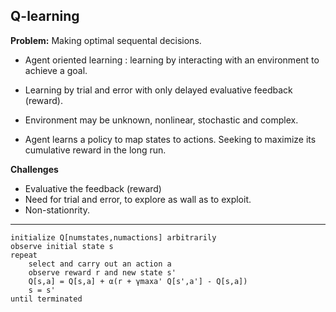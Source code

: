 ## Q-learning

**Problem:** Making optimal sequental decisions.

- Agent oriented learning : learning by interacting with an environment to achieve a goal.
- Learning by trial and error with only delayed evaluative feedback (reward).

- Environment may be unknown, nonlinear,  stochastic and complex.
- Agent learns a policy to map states to actions. Seeking to maximize its cumulative reward in the long run.

**Challenges**
- Evaluative the feedback (reward)
- Need for trial and error, to explore as wall as to exploit.
- Non-stationrity.

---


```
initialize Q[numstates,numactions] arbitrarily
observe initial state s
repeat
    select and carry out an action a
    observe reward r and new state s'
    Q[s,a] = Q[s,a] + α(r + γmaxa' Q[s',a'] - Q[s,a])
    s = s'
until terminated
```